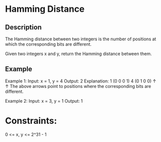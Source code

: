 # Hamming Distance
## Description

The Hamming distance between two integers is the number of positions at which the corresponding bits are different.

Given two integers x and y, return the Hamming distance between them.

## Example
Example 1:
Input: x = 1, y = 4
Output: 2
Explanation:
1   (0 0 0 1)
4   (0 1 0 0)
       ↑   ↑
The above arrows point to positions where the corresponding bits are different.

Example 2:
Input: x = 3, y = 1
Output: 1

# Constraints:
0 <= x, y <= 2^31 - 1